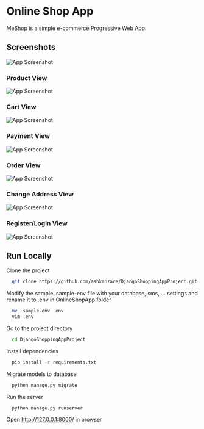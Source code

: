 
# Online Shop App

MeShop is a simple e-commerce Progressive Web App.


## Screenshots

![App Screenshot](https://s4.uupload.ir/files/git_2jl.png)

### Product View
![App Screenshot](https://s4.uupload.ir/files/screenshot_(115)_4udu.png)

### Cart View
![App Screenshot](https://s4.uupload.ir/files/screenshot_(116)_zeyi.png)

### Payment View
![App Screenshot](https://s4.uupload.ir/files/screenshot_(117)_cej.png)

### Order View
![App Screenshot](https://s4.uupload.ir/files/screenshot_(118)_qwcq.png)

### Change Address View
![App Screenshot](https://s4.uupload.ir/files/screenshot_(119)_ne2.png)


### Register/Login View
![App Screenshot](https://s4.uupload.ir/files/login_n1lf.png)

## Run Locally

Clone the project

```bash
  git clone https://github.com/ashkanzare/DjangoShoppingAppProject.git
```

Modify the sample .sample-env file with your database, sms, ... settings and rename it to .env in OnlineShopApp folder
```bash
  mv .sample-env .env
  vim .env
```

Go to the project directory

```bash
  cd DjangoShoppingAppProject
```

Install dependencies

```bash
  pip install -r requirements.txt
```

Migrate models to database

```bash
  python manage.py migrate

```

Run the server

```bash
  python manage.py runserver
```  

Open http://127.0.0.1:8000/ in browser